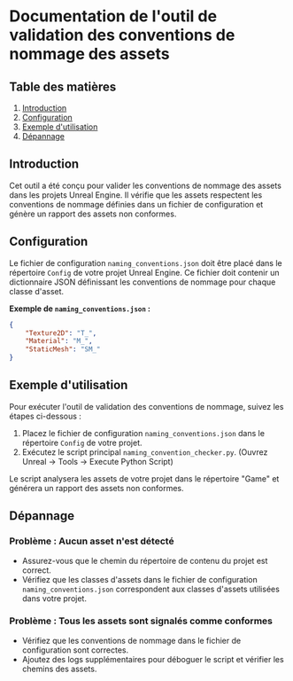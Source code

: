 # Documentation de l'outil de validation des conventions de nommage des assets

## Table des matières
1. [Introduction](#introduction)
2. [Configuration](#configuration)
3. [Exemple d'utilisation](#exemple-dutilisation)
4. [Dépannage](#dépannage)

## Introduction

Cet outil a été conçu pour valider les conventions de nommage des assets dans les projets Unreal Engine. Il vérifie que les assets respectent les conventions de nommage définies dans un fichier de configuration et génère un rapport des assets non conformes.

## Configuration

Le fichier de configuration `naming_conventions.json` doit être placé dans le répertoire `Config` de votre projet Unreal Engine. Ce fichier doit contenir un dictionnaire JSON définissant les conventions de nommage pour chaque classe d'asset.

**Exemple de `naming_conventions.json` :**

```json
{
    "Texture2D": "T_",
    "Material": "M_",
    "StaticMesh": "SM_"
}
```

## Exemple d'utilisation

Pour exécuter l'outil de validation des conventions de nommage, suivez les étapes ci-dessous :

1. Placez le fichier de configuration `naming_conventions.json` dans le répertoire `Config` de votre projet.
3. Exécutez le script principal `naming_convention_checker.py`. (Ouvrez Unreal -> Tools -> Execute Python Script)

Le script analysera les assets de votre projet dans le répertoire "Game" et générera un rapport des assets non conformes.

## Dépannage

### Problème : Aucun asset n'est détecté

- Assurez-vous que le chemin du répertoire de contenu du projet est correct.
- Vérifiez que les classes d'assets dans le fichier de configuration `naming_conventions.json` correspondent aux classes d'assets utilisées dans votre projet.

### Problème : Tous les assets sont signalés comme conformes

- Vérifiez que les conventions de nommage dans le fichier de configuration sont correctes.
- Ajoutez des logs supplémentaires pour déboguer le script et vérifier les chemins des assets.
